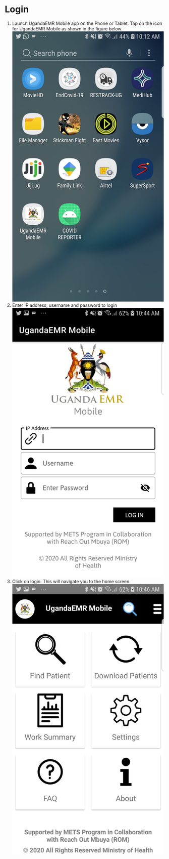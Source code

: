 # Login

1. Launch UgandaEMR Mobile app on the Phone or Tablet. 
Tap on the icon for UgandaEMR Mobile as shown in the figure below.
 ![Laucher Screen](.gitbook/assets/launcher.jpg)
2. Enter IP address, username and password to login ![Login Screen](.gitbook/assets/login.jpg)
3. Click on login. This will navigate you to the home screen. ![Home Screen](.gitbook/assets/menu.jpg)


